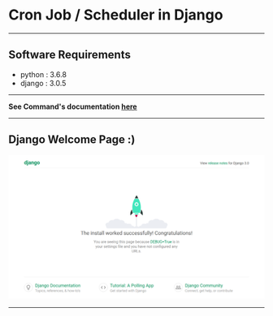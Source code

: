 # Cron Job / Scheduler in Django

---
## Software Requirements
- python : 3.6.8
- django : 3.0.5


---
**See Command's documentation [here](NoteCommands.md)**


---
## Django Welcome Page :)
<kbd><img src="/imgs-readme/Screenshot_from_2020-04-27_22-51-54.png"></img></kbd>


---